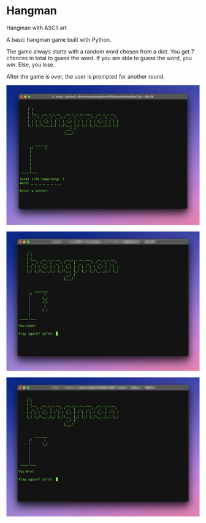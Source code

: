 # Hangman

Hangman with ASCII art

A basic hangman game built with Python.

The game always starts with a random word chosen from a dict. You get 7 chances in total to guess the word. If you are able to guess the word, you win. Else, you lose.

After the game is over, the user is prompted for another round.

![Preview of the starting screen](start.png)

![Preview if you lose](lose.png)

![Preview if you win](win.png)

